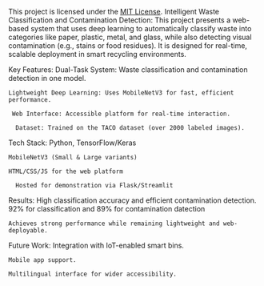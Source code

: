
 This project is licensed under the [MIT License](https://opensource.org/licenses/MIT).
 Intelligent Waste Classification and Contamination Detection:
This project presents a web-based system that uses deep learning to automatically classify waste into categories like paper, plastic, metal, and glass, while also detecting visual contamination (e.g., stains or food residues). It is designed for real-time, scalable deployment in smart recycling environments.

 Key Features:
    Dual-Task System: Waste classification and contamination detection in one model.

    Lightweight Deep Learning: Uses MobileNetV3 for fast, efficient performance.

     Web Interface: Accessible platform for real-time interaction.

      Dataset: Trained on the TACO dataset (over 2000 labeled images).

 Tech Stack:
   Python, TensorFlow/Keras

    MobileNetV3 (Small & Large variants)

    HTML/CSS/JS for the web platform

      Hosted for demonstration via Flask/Streamlit

 Results:
   High classification accuracy and efficient contamination detection. 92% for classification and 89% for contamination datection

    Achieves strong performance while remaining lightweight and web-deployable. 

Future Work:
   Integration with IoT-enabled smart bins.

    Mobile app support.

    Multilingual interface for wider accessibility.
